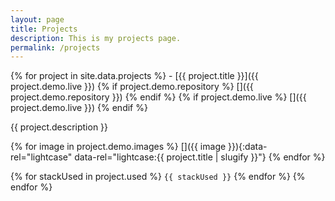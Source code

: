 ```yaml
---
layout: page
title: Projects
description: This is my projects page.
permalink: /projects
---
```


<div class="projects" markdown="1">
{% for project in site.data.projects %}
- <span class="projects-entry">[{{ project.title }}]({{ project.demo.live }}) <span class="projects-entry-links">{% if project.demo.repository %} [<i class="fas fa-code-branch"></i>]({{ project.demo.repository }}) {% endif %} {% if project.demo.live %} [<i class="fas fa-globe"></i>]({{ project.demo.live }}) {% endif %}</span></span>
  
  {{ project.description }}

  {% for image in project.demo.images %} [<i class="far fa-images"></i>]({{ image }}){:data-rel="lightcase" data-rel="lightcase:{{ project.title | slugify }}"} {% endfor %}

  {% for stackUsed in project.used %} `{{ stackUsed }}` {% endfor %}
{% endfor %}

</div>